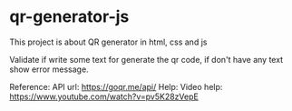 # qr-generator-js
This project is about QR generator in html, css and js

Validate if write some text for generate the qr code, if don't have any text show error message.

Reference:
    API url: https://goqr.me/api/
Help:
    Video help: https://www.youtube.com/watch?v=pv5K28zVepE

